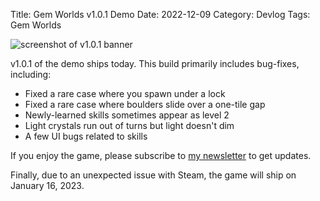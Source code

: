 Title: Gem Worlds v1.0.1 Demo
Date: 2022-12-09
Category: Devlog
Tags: Gem Worlds

![screenshot of v1.0.1 banner](https://i.imgur.com/60E8un1.png)

v1.0.1 of the demo ships today. This build primarily includes bug-fixes, including:

- Fixed a rare case where you spawn under a lock
- Fixed a rare case where boulders slide over a one-tile gap
- Newly-learned skills sometimes appear as level 2
- Light crystals run out of turns but light doesn't dim
- A few UI bugs related to skills

If you enjoy the game, please subscribe to [my newsletter](https://tinyletter.com/deengames) to get updates.

Finally, due to an unexpected issue with Steam, the game will ship on January 16, 2023.